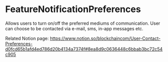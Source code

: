 # FeatureNotificationPreferences

Allows users to turn on/off the preferred mediums of communication. User can choose to be contacted via e-mail, sms, in-app messages etc.

Related Notion page: https://www.notion.so/blockchaincom/User-Contact-Preferences-d0fcd65b1afd4ed786d20b4134a7374f#8ea8d9c0636448c6bbab3bc72c54c905
